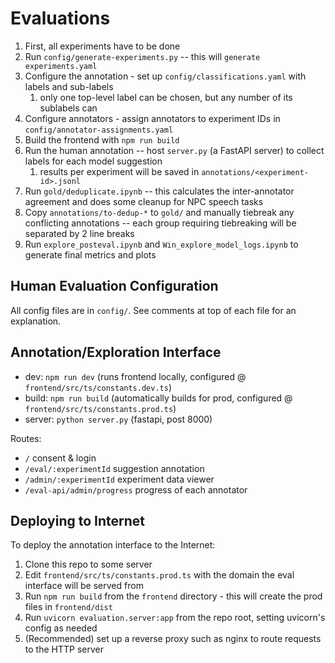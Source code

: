 # Evaluations

1. First, all experiments have to be done
2. Run `config/generate-experiments.py` -- this will `generate experiments.yaml`
3. Configure the annotation - set up `config/classifications.yaml` with labels and sub-labels
    1. only one top-level label can be chosen, but any number of its sublabels can
4. Configure annotators - assign annotators to experiment IDs in `config/annotator-assignments.yaml`
5. Build the frontend with `npm run build`
6. Run the human annotation -- host `server.py` (a FastAPI server) to collect labels for each model suggestion
    1. results per experiment will be saved in `annotations/<experiment-id>.jsonl`
7. Run `gold/deduplicate.ipynb` -- this calculates the inter-annotator agreement and does some cleanup for NPC speech
   tasks
8. Copy `annotations/to-dedup-*` to `gold/` and manually tiebreak any conflicting annotations -- each group requiring
   tiebreaking will be separated by 2 line breaks
9. Run `explore_posteval.ipynb` and `Win_explore_model_logs.ipynb` to generate final metrics and plots

## Human Evaluation Configuration

All config files are in `config/`. See comments at top of each file for an explanation.

## Annotation/Exploration Interface

- dev: `npm run dev` (runs frontend locally, configured @ `frontend/src/ts/constants.dev.ts`)
- build: `npm run build` (automatically builds for prod, configured @ `frontend/src/ts/constants.prod.ts`)
- server: `python server.py` (fastapi, post 8000)

Routes:

- `/` consent & login
- `/eval/:experimentId` suggestion annotation
- `/admin/:experimentId` experiment data viewer
- `/eval-api/admin/progress` progress of each annotator

## Deploying to Internet

To deploy the annotation interface to the Internet:

1. Clone this repo to some server
2. Edit `frontend/src/ts/constants.prod.ts` with the domain the eval interface will be served from
3. Run `npm run build` from the `frontend` directory - this will create the prod files in `frontend/dist`
4. Run `uvicorn evaluation.server:app` from the repo root, setting uvicorn's config as needed
5. (Recommended) set up a reverse proxy such as nginx to route requests to the HTTP server
